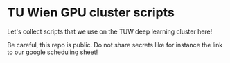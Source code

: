 # TU Wien GPU cluster scripts
Let's collect scripts that we use on the TUW deep learning cluster here!

Be careful, this repo is public. Do not share secrets like for instance the link to our google scheduling sheet!
